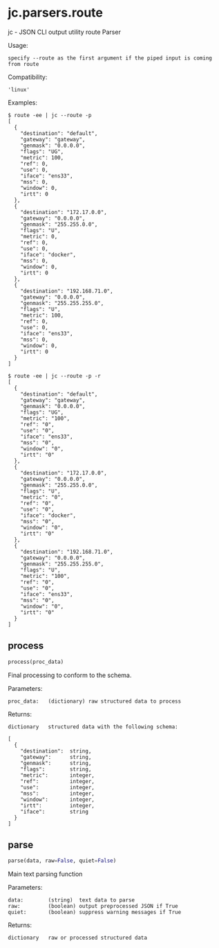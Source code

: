 # jc.parsers.route
jc - JSON CLI output utility route Parser

Usage:

    specify --route as the first argument if the piped input is coming from route

Compatibility:

    'linux'

Examples:

    $ route -ee | jc --route -p
    [
      {
        "destination": "default",
        "gateway": "gateway",
        "genmask": "0.0.0.0",
        "flags": "UG",
        "metric": 100,
        "ref": 0,
        "use": 0,
        "iface": "ens33",
        "mss": 0,
        "window": 0,
        "irtt": 0
      },
      {
        "destination": "172.17.0.0",
        "gateway": "0.0.0.0",
        "genmask": "255.255.0.0",
        "flags": "U",
        "metric": 0,
        "ref": 0,
        "use": 0,
        "iface": "docker",
        "mss": 0,
        "window": 0,
        "irtt": 0
      },
      {
        "destination": "192.168.71.0",
        "gateway": "0.0.0.0",
        "genmask": "255.255.255.0",
        "flags": "U",
        "metric": 100,
        "ref": 0,
        "use": 0,
        "iface": "ens33",
        "mss": 0,
        "window": 0,
        "irtt": 0
      }
    ]

    $ route -ee | jc --route -p -r
    [
      {
        "destination": "default",
        "gateway": "gateway",
        "genmask": "0.0.0.0",
        "flags": "UG",
        "metric": "100",
        "ref": "0",
        "use": "0",
        "iface": "ens33",
        "mss": "0",
        "window": "0",
        "irtt": "0"
      },
      {
        "destination": "172.17.0.0",
        "gateway": "0.0.0.0",
        "genmask": "255.255.0.0",
        "flags": "U",
        "metric": "0",
        "ref": "0",
        "use": "0",
        "iface": "docker",
        "mss": "0",
        "window": "0",
        "irtt": "0"
      },
      {
        "destination": "192.168.71.0",
        "gateway": "0.0.0.0",
        "genmask": "255.255.255.0",
        "flags": "U",
        "metric": "100",
        "ref": "0",
        "use": "0",
        "iface": "ens33",
        "mss": "0",
        "window": "0",
        "irtt": "0"
      }
    ]

## process
```python
process(proc_data)
```

Final processing to conform to the schema.

Parameters:

    proc_data:   (dictionary) raw structured data to process

Returns:

    dictionary   structured data with the following schema:

    [
      {
        "destination":  string,
        "gateway":      string,
        "genmask":      string,
        "flags":        string,
        "metric":       integer,
        "ref":          integer,
        "use":          integer,
        "mss":          integer,
        "window":       integer,
        "irtt":         integer,
        "iface":        string
      }
    ]

## parse
```python
parse(data, raw=False, quiet=False)
```

Main text parsing function

Parameters:

    data:        (string)  text data to parse
    raw:         (boolean) output preprocessed JSON if True
    quiet:       (boolean) suppress warning messages if True

Returns:

    dictionary   raw or processed structured data


